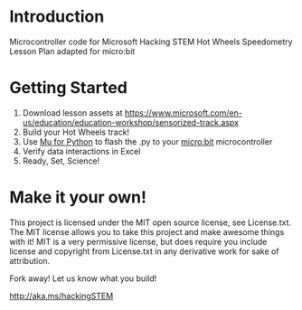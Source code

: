 # Introduction
Microcontroller code for Microsoft Hacking STEM Hot Wheels Speedometry Lesson Plan adapted for micro:bit

# Getting Started
1. Download lesson assets at https://www.microsoft.com/en-us/education/education-workshop/sensorized-track.aspx
1. Build your Hot Wheels track!
1. Use [Mu for Python](https://codewith.mu/) to flash the .py to your  [micro:bit](https://www.microbit.org/) microcontroller
1. Verify data interactions in Excel
1. Ready, Set, Science!

# Make it your own!
This project is licensed under the MIT open source license, see License.txt. The MIT license allows you to take this project and make awesome things with it! MIT is a very permissive license, but does require you include license and copyright from License.txt in any derivative work for sake of attribution.

Fork away! Let us know what you build!

http://aka.ms/hackingSTEM
